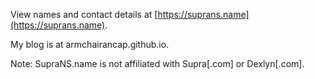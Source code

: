 View names and contact details at [https://suprans.name](https://suprans.name).

My blog is at armchairancap.github.io.

Note: SupraNS.name is not affiliated with Supra[.com] or Dexlyn[.com].
